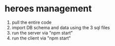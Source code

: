 # heroes management

1. pull the entire code
2. import DB schema and data using the 3 sql files
3. run the server via "npm start"
4. run the client via "npm start"
